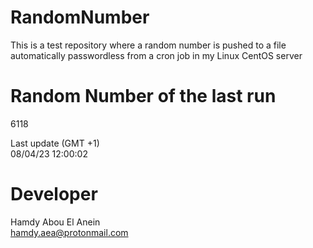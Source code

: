 # RandomNumber    
This is a test repository where a random number is pushed to a file automatically passwordless from a cron job in my Linux CentOS server    
# Random Number of the last run   
6118
      
Last update (GMT +1)    
08/04/23 12:00:02
# Developer    
Hamdy Abou El Anein   
hamdy.aea@protonmail.com
